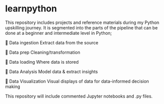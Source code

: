 # learnpython
This repository includes projects and reference materials during my Python upskilling journey. It is segmented into the parts of the pipeline that can be done at a beginner and intermediate level in Python;

📂 Data ingestion 
Extract data from the source

📂 Data prep 
Cleaning/transformation

📂 Data loading
Where data is stored

📂 Data Analysis
Model data & extract insights

📂 Data Visualization
Visual displays of data for data-informed decision making

This repository will include commented Jupyter notebooks and .py files. 
